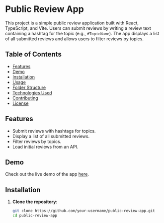 # Public Review App

This project is a simple public review application built with React, TypeScript, and Vite. Users can submit reviews by writing a review text containing a hashtag for the topic (e.g., `#TopicName`). The app displays a list of all submitted reviews and allows users to filter reviews by topics.

## Table of Contents

- [Features](#features)
- [Demo](#demo)
- [Installation](#installation)
- [Usage](#usage)
- [Folder Structure](#folder-structure)
- [Technologies Used](#technologies-used)
- [Contributing](#contributing)
- [License](#license)

## Features

- Submit reviews with hashtags for topics.
- Display a list of all submitted reviews.
- Filter reviews by topics.
- Load initial reviews from an API.

## Demo

Check out the live demo of the app [here](#).

## Installation

1. **Clone the repository**:

   ```bash
   git clone https://github.com/your-username/public-review-app.git
   cd public-review-app

